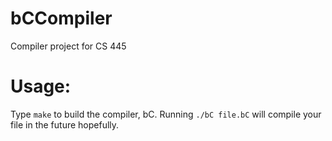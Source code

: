 # bCCompiler
Compiler project for CS 445

# Usage:
Type `make` to build the compiler, bC. Running `./bC file.bC` will compile your file in the future hopefully.
